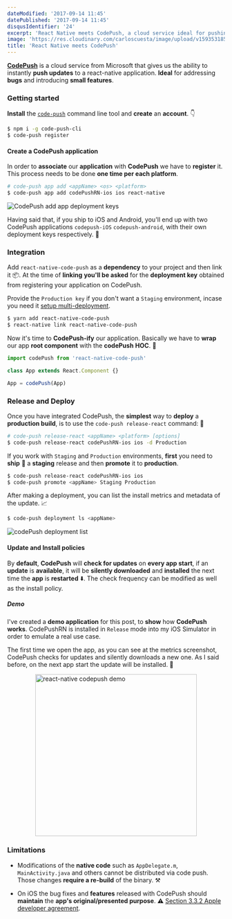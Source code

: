 ```yaml
---
dateModified: '2017-09-14 11:45'
datePublished: '2017-09-14 11:45'
disqusIdentifier: '24'
excerpt: 'React Native meets CodePush, a cloud service ideal for pushing instantly bug fixes and new features to a react-native application.'
image: 'https://res.cloudinary.com/carloscuesta/image/upload/v1593531857/blog-featured-images/React_Native_Codepush.png'
title: 'React Native meets CodePush'
---
```


[**CodePush**](https://microsoft.github.io/code-push/) is a cloud service from Microsoft that gives us the ability to instantly **push updates** to a react-native application. **Ideal** for addressing **bugs** and introducing **small features**.

### Getting started

**Install** the [`code-push`](https://www.npmjs.com/package/code-push-cli) command line tool and **create** an **account**. 👇

```bash
$ npm i -g code-push-cli
$ code-push register
```

#### Create a CodePush application

In order to **associate** our **application** with **CodePush** we have to **register** it. This process needs to be done **one time per each platform**.

```bash
# code-push app add <appName> <os> <platform>
$ code-push app add codePushRN-ios ios react-native
```

![CodePush add app deployment keys](https://res.cloudinary.com/carloscuesta/image/upload/v1505033866/fbvjm5jbshllzoxitknw.png)

Having said that, if you ship to iOS and Android, you'll end up with two CodePush applications `codepush-iOS` `codepush-android`, with their own deployment keys respectively. 🔑

### Integration

Add `react-native-code-push` as a **dependency** to your project and then link it 📦. At the time of **linking** **you'll be asked** for the **deployment key** obtained from registering your application on CodePush.

Provide the `Production key` if you don't want a `Staging` environment, incase you need it [setup multi-deployment](http://microsoft.github.io/code-push/docs/react-native.html#link-8).

```bash
$ yarn add react-native-code-push
$ react-native link react-native-code-push
```

Now it's time to **CodePush-ify** our application. Basically we have to **wrap** our app **root component** with the **codePush** **HOC**. 🔫

```javascript
import codePush from 'react-native-code-push'

class App extends React.Component {}

App = codePush(App)
```

### Release and Deploy

Once you have integrated CodePush, the **simplest** way to **deploy** a **production build**, is to use the `code-push release-react` command: 🚀

```bash
# code-push release-react <appName> <platform> [options]
$ code-push release-react codePushRN-ios ios -d Production
```

If you work with `Staging` and `Production` environments, **first** you need to **ship** 🚢 a **staging** release and then **promote** it to **production**.

```bash
$ code-push release-react codePushRN-ios ios
$ code-push promote <appName> Staging Production
```

After making a deployment, you can list the install metrics and metadata of the update. 📈

```bash
$ code-push deployment ls <appName>
```

![codePush deployment list](https://res.cloudinary.com/carloscuesta/image/upload/v1505066296/yoioqwxipsdlhoriacax.png)

#### Update and Install policies

By **default**, **CodePush** will **check for updates** on **every app start**, if an **update** is **available**, it will be **silently downloaded** and **installed** the next time the **app** is **restarted** ⬇️. The check frequency can be modified as well as the install policy.

##### Demo

I've created a **demo application** for this post, to **show** how **CodePush works**. CodePushRN is installed in `Release` mode into my iOS Simulator in order to emulate a real use case.

The first time we open the app, as you can see at the metrics screenshot, CodePush checks for updates and silently downloads a new one. As I said before, on the next app start the update will be installed. 💯

<img src="https://res.cloudinary.com/carloscuesta/image/upload/v1505066571/vmv0aqiqu0y0l0evthd7.gif" alt="react-native codepush demo" style="width:374px;display:block;margin:auto;">

### Limitations

- Modifications of the **native code** such as `AppDelegate.m`, `MainActivity.java` and others cannot be distributed via code push. Those changes **require a re-build** of the binary. ⚒

- On iOS the bug fixes and **features** released with CodePush should **maintain** the **app's original/presented purpose**. ⚠️ [Section 3.3.2 Apple developer agreement](https://developer.apple.com/programs/ios/information/iOS_Program_Information_4_3_15.pdf).
